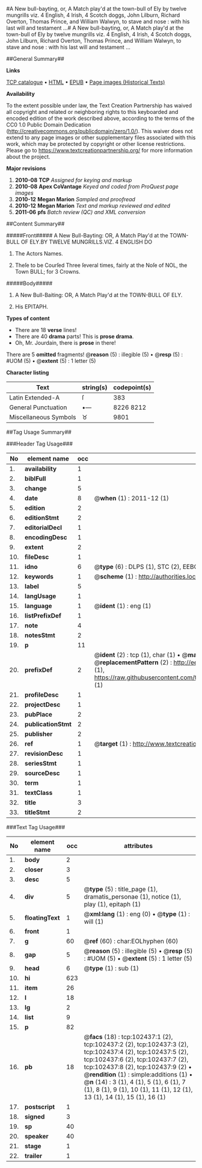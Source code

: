 #A New bull-bayting, or, A Match play'd at the town-bull of Ely by twelve mungrills viz. 4 English, 4 Irish, 4 Scotch doggs, John Lilburn, Richard Overton, Thomas Prince, and William Walwyn, to stave and nose : with his last will and testament ...#
A New bull-bayting, or, A Match play'd at the town-bull of Ely by twelve mungrills viz. 4 English, 4 Irish, 4 Scotch doggs, John Lilburn, Richard Overton, Thomas Prince, and William Walwyn, to stave and nose : with his last will and testament ...

##General Summary##

**Links**

[TCP catalogue](http://www.ota.ox.ac.uk/tcp/)  • 
[HTML](http://tei.it.ox.ac.uk/tcp/Texts-HTML/free/A52/A52898.html)  • 
[EPUB](http://tei.it.ox.ac.uk/tcp/Texts-EPUB/free/A52/A52898.epub) • 
[Page images (Historical Texts)](https://historicaltexts.jisc.ac.uk/eebo-14507738e)

**Availability**

To the extent possible under law, the Text Creation Partnership has waived all copyright and related or neighboring rights to this keyboarded and encoded edition of the work described above, according to the terms of the CC0 1.0 Public Domain Dedication (http://creativecommons.org/publicdomain/zero/1.0/). This waiver does not extend to any page images or other supplementary files associated with this work, which may be protected by copyright or other license restrictions. Please go to https://www.textcreationpartnership.org/ for more information about the project.

**Major revisions**

1. __2010-08__ __TCP__ *Assigned for keying and markup*
1. __2010-08__ __Apex CoVantage__ *Keyed and coded from ProQuest page images*
1. __2010-12__ __Megan Marion__ *Sampled and proofread*
1. __2010-12__ __Megan Marion__ *Text and markup reviewed and edited*
1. __2011-06__ __pfs__ *Batch review (QC) and XML conversion*

##Content Summary##

#####Front#####
A New Bull-Bayting: OR, A Match Play'd at the TOWN-BULL OF ELY.BY TWELVE MUNGRILLS.VIZ.
4 ENGLISH DO
1. The Actors Names.

1. Theſe to be Courſed Three ſeveral times, fairly at the Noſe of NOL, the Town BULL; for 3 Crowns.

#####Body#####

1. A New Bull-Baiting: OR, A Match Play'd at the TOWN-BULL OF ELY.

1. His EPITAPH.

**Types of content**

  * There are 18 **verse** lines!
  * There are 40 **drama** parts! This is **prose drama**.
  * Oh, Mr. Jourdain, there is **prose** in there!

There are 5 **omitted** fragments! 
 @__reason__ (5) : illegible (5)  •  @__resp__ (5) : #UOM (5)  •  @__extent__ (5) : 1 letter (5)

**Character listing**


|Text|string(s)|codepoint(s)|
|---|---|---|
|Latin Extended-A|ſ|383|
|General Punctuation|•—|8226 8212|
|Miscellaneous Symbols|♉|9801|

##Tag Usage Summary##

###Header Tag Usage###

|No|element name|occ|attributes|
|---|---|---|---|
|1.|__availability__|1||
|2.|__biblFull__|1||
|3.|__change__|5||
|4.|__date__|8| @__when__ (1) : 2011-12 (1)|
|5.|__edition__|2||
|6.|__editionStmt__|2||
|7.|__editorialDecl__|1||
|8.|__encodingDesc__|1||
|9.|__extent__|2||
|10.|__fileDesc__|1||
|11.|__idno__|6| @__type__ (6) : DLPS (1), STC (2), EEBO-CITATION (1), OCLC (1), VID (1)|
|12.|__keywords__|1| @__scheme__ (1) : http://authorities.loc.gov/ (1)|
|13.|__label__|5||
|14.|__langUsage__|1||
|15.|__language__|1| @__ident__ (1) : eng (1)|
|16.|__listPrefixDef__|1||
|17.|__note__|4||
|18.|__notesStmt__|2||
|19.|__p__|11||
|20.|__prefixDef__|2| @__ident__ (2) : tcp (1), char (1)  •  @__matchPattern__ (2) : ([0-9\-]+):([0-9IVX]+) (1), (.+) (1)  •  @__replacementPattern__ (2) : http://eebo.chadwyck.com/downloadtiff?vid=$1&page=$2 (1), https://raw.githubusercontent.com/textcreationpartnership/Texts/master/tcpchars.xml#$1 (1)|
|21.|__profileDesc__|1||
|22.|__projectDesc__|1||
|23.|__pubPlace__|2||
|24.|__publicationStmt__|2||
|25.|__publisher__|2||
|26.|__ref__|1| @__target__ (1) : http://www.textcreationpartnership.org/docs/. (1)|
|27.|__revisionDesc__|1||
|28.|__seriesStmt__|1||
|29.|__sourceDesc__|1||
|30.|__term__|1||
|31.|__textClass__|1||
|32.|__title__|3||
|33.|__titleStmt__|2||


###Text Tag Usage###

|No|element name|occ|attributes|
|---|---|---|---|
|1.|__body__|2||
|2.|__closer__|3||
|3.|__desc__|5||
|4.|__div__|5| @__type__ (5) : title_page (1), dramatis_personae (1), notice (1), play (1), epitaph (1)|
|5.|__floatingText__|1| @__xml:lang__ (1) : eng (0)  •  @__type__ (1) : will (1)|
|6.|__front__|1||
|7.|__g__|60| @__ref__ (60) : char:EOLhyphen (60)|
|8.|__gap__|5| @__reason__ (5) : illegible (5)  •  @__resp__ (5) : #UOM (5)  •  @__extent__ (5) : 1 letter (5)|
|9.|__head__|6| @__type__ (1) : sub (1)|
|10.|__hi__|623||
|11.|__item__|26||
|12.|__l__|18||
|13.|__lg__|2||
|14.|__list__|9||
|15.|__p__|82||
|16.|__pb__|18| @__facs__ (18) : tcp:102437:1 (2), tcp:102437:2 (2), tcp:102437:3 (2), tcp:102437:4 (2), tcp:102437:5 (2), tcp:102437:6 (2), tcp:102437:7 (2), tcp:102437:8 (2), tcp:102437:9 (2)  •  @__rendition__ (1) : simple:additions (1)  •  @__n__ (14) : 3 (1), 4 (1), 5 (1), 6 (1), 7 (1), 8 (1), 9 (1), 10 (1), 11 (1), 12 (1), 13 (1), 14 (1), 15 (1), 16 (1)|
|17.|__postscript__|1||
|18.|__signed__|3||
|19.|__sp__|40||
|20.|__speaker__|40||
|21.|__stage__|1||
|22.|__trailer__|1||
